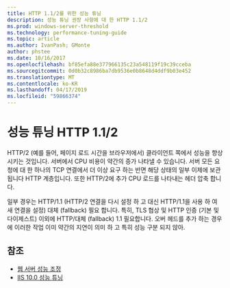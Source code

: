 ```yaml
---
title: HTTP 1.1/2를 위한 성능 튜닝
description: 성능 튜닝 권장 사항에 대 한 HTTP 1.1/2
ms.prod: windows-server-threshold
ms.technology: performance-tuning-guide
ms.topic: article
ms.author: IvanPash; GMonte
author: phstee
ms.date: 10/16/2017
ms.openlocfilehash: bf85efa88e377966135c23a548119f19c39cceba
ms.sourcegitcommit: 0d0b32c8986ba7db9536e0b8648d4ddf9b03e452
ms.translationtype: MT
ms.contentlocale: ko-KR
ms.lasthandoff: 04/17/2019
ms.locfileid: "59866374"
---
```

# <a name="performance-tuning-http-112"></a>성능 튜닝 HTTP 1.1/2

HTTP/2 (예를 들어, 페이지 로드 시간을 브라우저에서) 클라이언트 쪽에서 성능을 향상 시키는 것입니다. 서버에서 CPU 비용이 약간의 증가 나타낼 수 있습니다. 서버 모든 요청에 대 한 하나의 TCP 연결에서 더 이상 요구 하는 반면 해당 상태의 일부 이제에 보관 됩니다 HTTP 계층입니다. 또한 HTTP/2에 추가 CPU 로드를 나타내는 헤더 압축 합니다.

일부 경우는 HTTP/1.1 (HTTP/2 연결을 다시 설정 하 고 대신 HTTP/1.1을 사용 하 여 새 연결을 설정) 대체 (fallback) 필요 합니다. 특히, TLS 협상 및 HTTP 인증 (기본 및 다이제스트) 이외에 HTTP/대체 (fallback) 1.1 필요합니다. 오버 헤드를 추가 하는 경우에 이러한 작업 이미 약간의 지연이 의미 하 고 특히 성능 구분 되지 않아.

## <a name="see-also"></a>참조
- [웹 서버 성능 조정](index.md) 
- [IIS 10.0 성능 튜닝](tuning-iis-10.md)